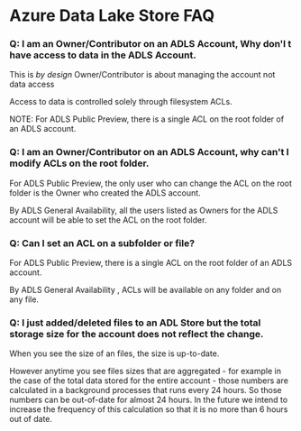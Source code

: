 # Azure Data Lake Store FAQ

### Q: I am an Owner/Contributor on an ADLS Account, Why don'I t have access to data in the ADLS Account.

This is *by design* Owner/Contributor is about managing the account not data access

Access to data is controlled solely through filesystem ACLs. 

NOTE: For ADLS Public Preview, there is a single ACL on the root folder of an ADLS account.

### Q: I am an Owner/Contributor on an ADLS Account, why can't I modify ACLs on the root folder.

For ADLS Public Preview, the only user who can change the ACL on the root folder is the Owner who created the ADLS account.

By ADLS General Availability, all the users listed as Owners for the ADLS account will be able to set the ACL on the root folder.

### Q: Can I set an ACL on a subfolder or file?

For ADLS Public Preview, there is a single ACL on the root folder of an ADLS account.

By  ADLS General Availability , ACLs will be available on any folder and on any file.

### Q: I just added/deleted files to an ADL Store but the total storage size for the account does not reflect the change.

When you see the size of an files, the size is up-to-date.

However anytime you see files sizes that are aggregated - for example in the case of the total data stored for the
entire account - those numbers are calculated in a background processes that runs every 24 hours. So those numbers 
can be out-of-date for almost 24 hours. In the future we intend to increase the frequency of this calculation so that
it is no more than 6 hours out of date.

